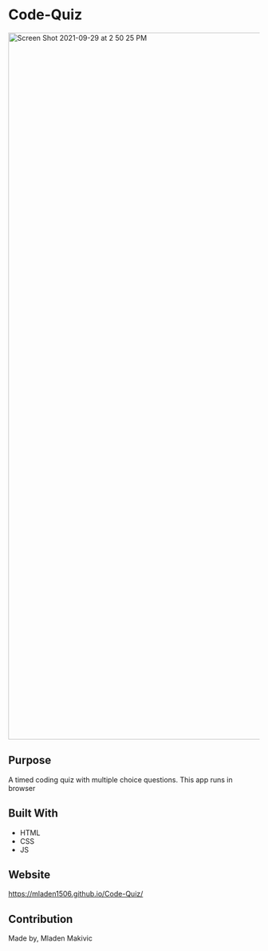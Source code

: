 # Code-Quiz
<img width="1414" alt="Screen Shot 2021-09-29 at 2 50 25 PM" src="https://user-images.githubusercontent.com/89114955/135331272-b0753459-b01f-414d-a111-2eb414d036d1.png">

## Purpose

A timed coding quiz with multiple choice questions.
This app runs in browser

## Built With
* HTML
* CSS
* JS

## Website
https://mladen1506.github.io/Code-Quiz/

## Contribution
Made by, Mladen Makivic
